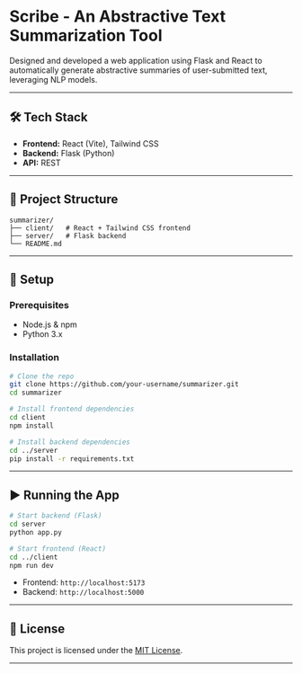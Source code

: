 # Scribe - An Abstractive Text Summarization Tool

Designed and developed a web application using Flask and React to automatically generate abstractive summaries of user-submitted text, leveraging NLP models.

---

## 🛠 Tech Stack

* **Frontend:** React (Vite), Tailwind CSS
* **Backend:** Flask (Python)
* **API:** REST

---

## 📁 Project Structure

```
summarizer/
├── client/   # React + Tailwind CSS frontend
├── server/   # Flask backend
└── README.md
```

---

## 🚀 Setup

### Prerequisites

* Node.js & npm
* Python 3.x

### Installation

```bash
# Clone the repo
git clone https://github.com/your-username/summarizer.git
cd summarizer

# Install frontend dependencies
cd client
npm install

# Install backend dependencies
cd ../server
pip install -r requirements.txt
```

---

## ▶️ Running the App

```bash
# Start backend (Flask)
cd server
python app.py

# Start frontend (React)
cd ../client
npm run dev
```

* Frontend: `http://localhost:5173`
* Backend: `http://localhost:5000`

---

## 📄 License

This project is licensed under the [MIT License](LICENSE).

---
